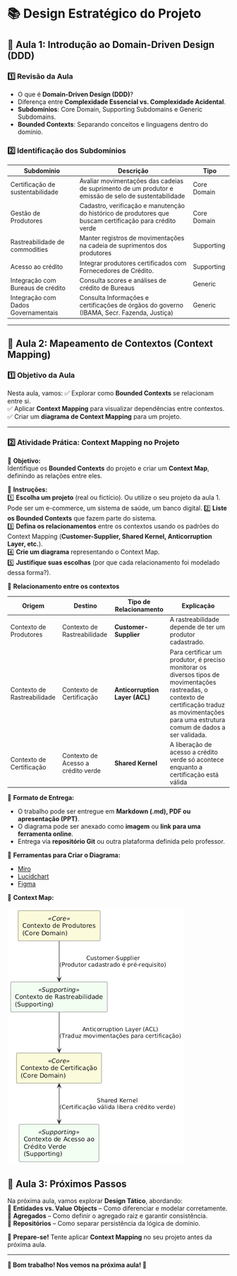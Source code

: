 # 📚 Design Estratégico do Projeto

## 📌 Aula 1: Introdução ao Domain-Driven Design (DDD)

### **1️⃣ Revisão da Aula**

- O que é **Domain-Driven Design (DDD)**?
- Diferença entre **Complexidade Essencial vs. Complexidade Acidental**.
- **Subdomínios**: Core Domain, Supporting Subdomains e Generic Subdomains.
- **Bounded Contexts**: Separando conceitos e linguagens dentro do domínio.

### **2️⃣ Identificação dos Subdomínios**

| **Subdomínio**                      | **Descrição**                                                                                            | **Tipo**    |
|-------------------------------------|----------------------------------------------------------------------------------------------------------|-------------|
| Certificação de sustentabilidade    | Avaliar movimentações das cadeias de suprimento de um produtor e emissão de selo de sustentabilidade     | Core Domain |
| Gestão de Produtores                | Cadastro, verificação e manutenção do histórico de produtores que buscam certificação para crédito verde | Core Domain |
| Rastreabilidade de commodities      | Manter registros de movimentações na cadeia de suprimentos dos produtores                                | Supporting  |
| Acesso ao crédito                   | Integrar produtores certificados com Fornecedores de Crédito.                                            | Supporting  |
| Integração com Bureaus de crédito   | Consulta scores e análises de crédito de Bureaus                                                         | Generic     |
| Integração com Dados Governamentais | Consulta Informações e certificações de órgãos do governo (IBAMA, Secr. Fazenda, Justiça)                | Generic     |

---

## 📌 Aula 2: Mapeamento de Contextos (Context Mapping)

### **1️⃣ Objetivo da Aula**

Nesta aula, vamos:
✅ Explorar como **Bounded Contexts** se relacionam entre si.  
✅ Aplicar **Context Mapping** para visualizar dependências entre contextos.  
✅ Criar um **diagrama de Context Mapping** para um projeto.

---

### **2️⃣ Atividade Prática: Context Mapping no Projeto**

📌 **Objetivo:**  
Identifique os **Bounded Contexts** do projeto e criar um **Context Map**, definindo as relações entre eles.

📌 **Instruções:**  
1️⃣ **Escolha um projeto** (real ou fictício). Ou utilize o seu projeto da aula 1. Pode ser um e-commerce, um sistema de
saúde, um banco digital.
2️⃣ **Liste os Bounded Contexts** que fazem parte do sistema.  
3️⃣ **Defina os relacionamentos** entre os contextos usando os padrões do Context Mapping (**Customer-Supplier, Shared
Kernel, Anticorruption Layer, etc.**).  
4️⃣ **Crie um diagrama** representando o Context Map.  
5️⃣ **Justifique suas escolhas** (por que cada relacionamento foi modelado dessa forma?).

📌 **Relacionamento entre os contextos**

| **Origem**                  | **Destino**                        | **Tipo de Relacionamento**     | **Explicação**                                                                                                                                                                                       |
|-----------------------------|------------------------------------|--------------------------------|------------------------------------------------------------------------------------------------------------------------------------------------------------------------------------------------------|
| Contexto de Produtores      | Contexto de Rastreabilidade        | **Customer-Supplier**          | A rastreabilidade depende de ter um produtor cadastrado.                                                                                                                                             |
| Contexto de Rastreabilidade | Contexto de Certificação           | **Anticorruption Layer (ACL)** | Para certificar um produtor, é preciso monitorar os diversos tipos de movimentações rastreadas, o contexto de certificação traduz as movimentações para uma estrutura comum de dados a ser validada. |
| Contexto de Certificação    | Contexto de Acesso a crédito verde | **Shared Kernel**              | A liberação de acesso a crédito verde só acontece enquanto a certificação está válida                                                                                                                |

📌 **Formato de Entrega:**

- O trabalho pode ser entregue em **Markdown (.md), PDF ou apresentação (PPT)**.
- O diagrama pode ser anexado como **imagem** ou **link para uma ferramenta online**.
- Entrega via **repositório Git** ou outra plataforma definida pelo professor.

📌 **Ferramentas para Criar o Diagrama:**

- [Miro](https://miro.com/)
- [Lucidchart](https://www.lucidchart.com/)
- [Figma](https://www.figma.com/)

📌 **Context Map:**

![Context Map](./context_map.png)

## 📌 Aula 3: Próximos Passos

Na próxima aula, vamos explorar **Design Tático**, abordando:  
🔹 **Entidades vs. Value Objects** – Como diferenciar e modelar corretamente.  
🔹 **Agregados** – Como definir o agregado raiz e garantir consistência.  
🔹 **Repositórios** – Como separar persistência da lógica de domínio.

📌 **Prepare-se!** Tente aplicar **Context Mapping** no seu projeto antes da próxima aula.

---

**📢 Bom trabalho! Nos vemos na próxima aula! 🚀**


